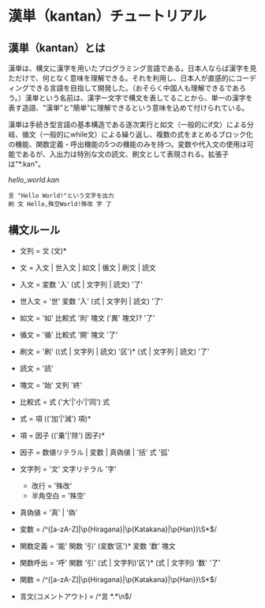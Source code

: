 # 漢単（kantan）チュートリアル



## 漢単（kantan）とは

漢単は、構文に漢字を用いたプログラミング言語である。日本人ならば漢字を見ただけで、何となく意味を理解できる。それを利用し、日本人が直感的にコーディングできる言語を目指して開発した。（おそらく中国人も理解できるであろう。）漢単という名前は、漢字一文字で構文を表してることから、単一の漢字を表す造語、"漢単"と"簡単"に理解できるという意味を込めて付けられている。

漢単は手続き型言語の基本構造である逐次実行と如文（一般的にif文）による分岐、循文（一般的にwhile文）による繰り返し、複数の式をまとめるブロック化の機能、関数定義・呼出機能の5つの機能のみを持つ。変数や代入文の使用は可能であるが、入出力は特別な文の読文、刷文として表現される。拡張子は"*.kan"。

*hello_world.kan*

```kantan
言 "Hello World!"という文字を出力
刷 文 Hello,殊空World!殊改 字 了

```



## 構文ルール

- 文列 = 文 (文)<span>\*</span>
- 文 = 入文 | 世入文 | 如文 | 循文 | 刷文 | 読文
- 入文 = 変数 '入' (式 | 文字列 | 読文) '了'
- 世入文 = '世' 変数 '入' (式 | 文字列 | 読文) '了'
- 如文 = '如' 比較式 '則' 塊文 ('異' 塊文)? '了'
- 循文 = '循' 比較式 '開' 塊文 '了'
- 刷文 = '刷' ((式 | 文字列 | 読文) '区')\* (式 | 文字列 | 読文) '了'
- 読文 = '読'
- 塊文 = '始' 文列 '終'
- 比較式 = 式 ('大'|'小'|'同') 式
- 式 = 項 (('加'|'減') 項)<span>\*</span>
- 項 = 因子 (('乗'|'除') 因子)<span>\*</span>
- 因子 = 数値リテラル | 変数 | 真偽値 | '括' 式 '弧'
- 文字列 = '文' 文字リテラル '字'
  - 改行 = '殊改'
  - 半角空白 = '殊空'

- 真偽値 = '真' | '偽'
- 変数 = /^([a-zA-Z]|\p{Hiragana}|\p{Katakana}|\p{Han})\S\*$/
- 関数定義 = '能' 関数 '引' (変数'区')\* 変数 '数' 塊文
- 関数呼出 = '呼' 関数 '引' (式 | 文字列)'区')\* (式 | 文字列) '数' '了'
- 関数 = /^([a-zA-Z]|\p{Hiragana}|\p{Katakana}|\p{Han})\S\*$/
- 言文(コメントアウト) = /^言 \*.\*\n$/

